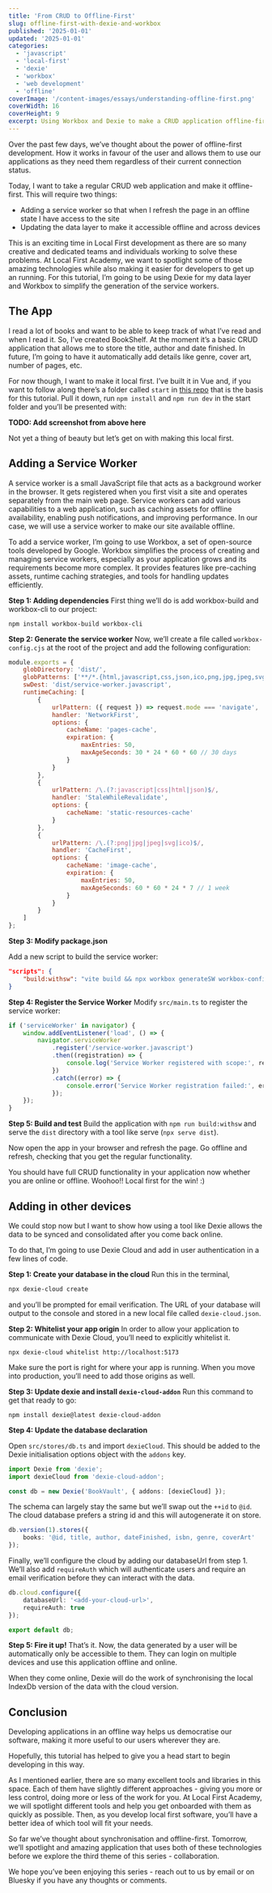 ```yaml
---
title: 'From CRUD to Offline-First'
slug: offline-first-with-dexie-and-workbox
published: '2025-01-01'
updated: '2025-01-01'
categories:
  - 'javascript'
  - 'local-first'
  - 'dexie'
  - 'workbox'
  - 'web development'
  - 'offline'
coverImage: '/content-images/essays/understanding-offline-first.png'
coverWidth: 16
coverHeight: 9
excerpt: Using Workbox and Dexie to make a CRUD application offline-first
---
```


Over the past few days, we’ve thought about the power of offline-first development. How it works in favour of the user and allows them to use our applications as they need them regardless of their current connection status.

Today, I want to take a regular CRUD web application and make it offline-first. This will require two things:

- Adding a service worker so that when I refresh the page in an offline state I have access to the site
- Updating the data layer to make it accessible offline and across devices

This is an exciting time in Local First development as there are so many creative and dedicated teams and individuals working to solve these problems. At Local First Academy, we want to spotlight some of those amazing technologies while also making it easier for developers to get up an running. For this tutorial, I’m going to be using Dexie for my data layer and Workbox to simplify the generation of the service workers.

## The App

I read a lot of books and want to be able to keep track of what I’ve read and when I read it. So, I’ve created BookShelf. At the moment it’s a basic CRUD application that allows me to store the title, author and date finished. In future, I’m going to have it automatically add details like genre, cover art, number of pages, etc.

For now though, I want to make it local first. I’ve built it in Vue and, if you want to follow along there’s a folder called `start` in [this repo](https://github.com/doingandlearning/offline-first-demo) that is the basis for this tutorial. Pull it down, run `npm install` and `npm run dev` in the start folder and you’ll be presented with:

**TODO: Add screenshot from above here**

Not yet a thing of beauty but let’s get on with making this local first.

## Adding a Service Worker

A service worker is a small JavaScript file that acts as a background worker in the browser. It gets registered when you first visit a site and operates separately from the main web page. Service workers can add various capabilities to a web application, such as caching assets for offline availability, enabling push notifications, and improving performance. In our case, we will use a service worker to make our site available offline.

To add a service worker, I’m going to use Workbox, a set of open-source tools developed by Google. Workbox simplifies the process of creating and managing service workers, especially as your application grows and its requirements become more complex. It provides features like pre-caching assets, runtime caching strategies, and tools for handling updates efficiently.

**Step 1: Adding dependencies**
First thing we’ll do is add workbox-build and workbox-cli to our project:

```
npm install workbox-build workbox-cli
```

**Step 2: Generate the service worker**
Now, we’ll create a file called `workbox-config.cjs` at the root of the project and add the following configuration:

```javascript
module.exports = {
	globDirectory: 'dist/',
	globPatterns: ['**/*.{html,javascript,css,json,ico,png,jpg,jpeg,svg,woff2,woff,eot,ttf,otf}'],
	swDest: 'dist/service-worker.javascript',
	runtimeCaching: [
		{
			urlPattern: ({ request }) => request.mode === 'navigate',
			handler: 'NetworkFirst',
			options: {
				cacheName: 'pages-cache',
				expiration: {
					maxEntries: 50,
					maxAgeSeconds: 30 * 24 * 60 * 60 // 30 days
				}
			}
		},
		{
			urlPattern: /\.(?:javascript|css|html|json)$/,
			handler: 'StaleWhileRevalidate',
			options: {
				cacheName: 'static-resources-cache'
			}
		},
		{
			urlPattern: /\.(?:png|jpg|jpeg|svg|ico)$/,
			handler: 'CacheFirst',
			options: {
				cacheName: 'image-cache',
				expiration: {
					maxEntries: 50,
					maxAgeSeconds: 60 * 60 * 24 * 7 // 1 week
				}
			}
		}
	]
};
```

**Step 3: Modify package.json**

Add a new script to build the service worker:

```json
"scripts": {
	"build:withsw": "vite build && npx workbox generateSW workbox-config.cjs"
}
```

**Step 4: Register the Service Worker**
Modify `src/main.ts` to register the service worker:

```ts
if ('serviceWorker' in navigator) {
	window.addEventListener('load', () => {
		navigator.serviceWorker
			.register('/service-worker.javascript')
			.then((registration) => {
				console.log('Service Worker registered with scope:', registration.scope);
			})
			.catch((error) => {
				console.error('Service Worker registration failed:', error);
			});
	});
}
```

**Step 5: Build and test**
Build the application with `npm run build:withsw` and serve the `dist` directory with a tool like serve (`npx serve dist`).

Now open the app in your browser and refresh the page. Go offline and refresh, checking that you get the regular functionality.

You should have full CRUD functionality in your application now whether you are online or offline. Woohoo!! Local first for the win! :)

## Adding in other devices

We could stop now but I want to show how using a tool like Dexie allows the data to be synced and consolidated after you come back online.

To do that, I’m going to use Dexie Cloud and add in user authentication in a few lines of code.

**Step 1: Create your database in the cloud**
Run this in the terminal,

```bash
npx dexie-cloud create
```

and you’ll be prompted for email verification. The URL of your database will output to the console and stored in a new local file called `dexie-cloud.json`.

**Step 2: Whitelist your app origin**
In order to allow your application to communicate with Dexie Cloud, you’ll need to explicitly whitelist it.

```
npx dexie-cloud whitelist http://localhost:5173
```

Make sure the port is right for where your app is running. When you move into production, you’ll need to add those origins as well.

**Step 3: Update dexie and install `dexie-cloud-addon`**
Run this command to get that ready to go:

```
npm install dexie@latest dexie-cloud-addon
```

**Step 4: Update the database declaration**

Open `src/stores/db.ts` and import `dexieCloud`. This should be added to the Dexie initialisation options object with the `addons` key.

```ts
import Dexie from 'dexie';
import dexieCloud from 'dexie-cloud-addon';

const db = new Dexie('BookVault', { addons: [dexieCloud] });
```

The schema can largely stay the same but we’ll swap out the `++id` to `@id`. The cloud database prefers a string id and this will autogenerate it on store.

```typescript
db.version(1).stores({
	books: '@id, title, author, dateFinished, isbn, genre, coverArt'
});
```

Finally, we’ll configure the cloud by adding our databaseUrl from step 1. We’ll also add `requireAuth` which will authenticate users and require an email verification before they can interact with the data.

```ts
db.cloud.configure({
	databaseUrl: '<add-your-cloud-url>',
	requireAuth: true
});

export default db;
```

**Step 5: Fire it up!**
That’s it. Now, the data generated by a user will be automatically only be accessible to them. They can login on multiple devices and use this application offline and online.

When they come online, Dexie will do the work of synchronising the local IndexDb version of the data with the cloud version.

## Conclusion

Developing applications in an offline way helps us democratise our software, making it more useful to our users wherever they are.

Hopefully, this tutorial has helped to give you a head start to begin developing in this way.

As I mentioned earlier, there are so many excellent tools and libraries in this space. Each of them have slightly different approaches - giving you more or less control, doing more or less of the work for you. At Local First Academy, we will spotlight different tools and help you get onboarded with them as quickly as possible. Then, as you develop local first software, you’ll have a better idea of which tool will fit your needs.

So far we’ve thought about synchronisation and offline-first. Tomorrow, we’ll spotlight and amazing application that uses both of these technologies before we explore the third theme of this series - collaboration.

We hope you’ve been enjoying this series - reach out to us by email or on Bluesky if you have any thoughts or comments.
